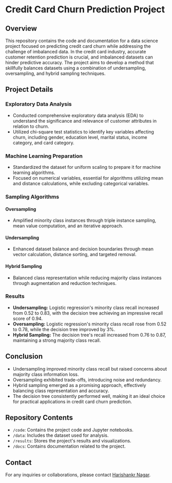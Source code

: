 # Credit Card Churn Prediction Project

## Overview

This repository contains the code and documentation for a data science project focused on predicting credit card churn while addressing the challenge of imbalanced data. In the credit card industry, accurate customer retention prediction is crucial, and imbalanced datasets can hinder predictive accuracy. The project aims to develop a method that skillfully balances datasets using a combination of undersampling, oversampling, and hybrid sampling techniques.

## Project Details

### Exploratory Data Analysis

- Conducted comprehensive exploratory data analysis (EDA) to understand the significance and relevance of customer attributes in relation to churn.
- Utilized chi-square test statistics to identify key variables affecting churn, including gender, education level, marital status, income category, and card category.

### Machine Learning Preparation

- Standardized the dataset for uniform scaling to prepare it for machine learning algorithms.
- Focused on numerical variables, essential for algorithms utilizing mean and distance calculations, while excluding categorical variables.

### Sampling Algorithms

#### Oversampling

- Amplified minority class instances through triple instance sampling, mean value computation, and an iterative approach.

#### Undersampling

- Enhanced dataset balance and decision boundaries through mean vector calculation, distance sorting, and targeted removal.

#### Hybrid Sampling

- Balanced class representation while reducing majority class instances through augmentation and reduction techniques.

### Results

- **Undersampling:** Logistic regression's minority class recall increased from 0.52 to 0.83, with the decision tree achieving an impressive recall score of 0.94.
- **Oversampling:** Logistic regression's minority class recall rose from 0.52 to 0.78, while the decision tree improved by 3%.
- **Hybrid Sampling:** The decision tree's recall increased from 0.76 to 0.87, maintaining a strong majority class recall.

## Conclusion

- Undersampling improved minority class recall but raised concerns about majority class information loss.
- Oversampling exhibited trade-offs, introducing noise and redundancy.
- Hybrid sampling emerged as a promising approach, effectively balancing class representation and accuracy.
- The decision tree consistently performed well, making it an ideal choice for practical applications in credit card churn prediction.

## Repository Contents

- `/code`: Contains the project code and Jupyter notebooks.
- `/data`: Includes the dataset used for analysis.
- `/results`: Stores the project's results and visualizations.
- `/docs`: Contains documentation related to the project.

## Contact

For any inquiries or collaborations, please contact [Harishankr Nagar](mailto:harishankar2@gmail.com).

